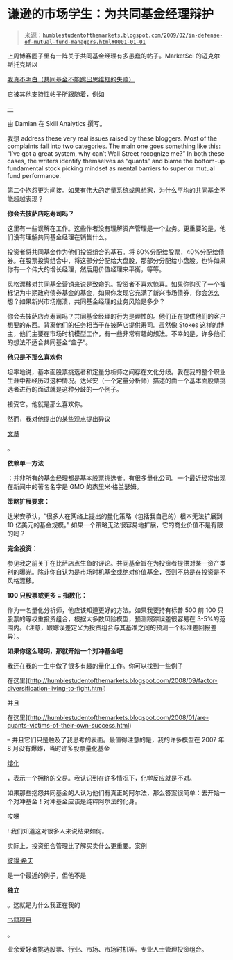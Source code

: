 <!--yml

分类：未分类

日期：2024-05-18 00:58:15

-->

# 谦逊的市场学生：为共同基金经理辩护

> 来源：[`humblestudentofthemarkets.blogspot.com/2009/02/in-defense-of-mutual-fund-managers.html#0001-01-01`](https://humblestudentofthemarkets.blogspot.com/2009/02/in-defense-of-mutual-fund-managers.html#0001-01-01)

上周博客圈子里有一阵关于共同基金经理有多愚蠢的帖子。MarketSci 的迈克尔·斯托克斯以

[我真不明白（共同基金不能跳出思维框的失败）](http://marketsci.wordpress.com/2009/02/18/i-just-don%e2%80%99t-get-it-the-failure-of-mutual-funds-to-think-outside-the-box/)

它被其他支持性帖子所跟随着，例如

[一](http://skillanalytics.wordpress.com/2009/02/18/why-mutual-funds-dont-think-outside-the-box/)

由 Damian 在 Skill Analytics 撰写。

我想 address these very real issues raised by these bloggers. Most of the complaints fall into two categories. The main one goes something like this: “I’ve got a great system, why can’t Wall Street recognize me?” In both these cases, the writers identify themselves as “quants” and blame the bottom-up fundamental stock picking mindset as mental barriers to superior mutual fund performance.

第二个抱怨更为间接。如果有伟大的定量系统或思想家，为什么平均的共同基金不能超越表现？

**你会去披萨店吃寿司吗？**

这里有一些误解在工作。这些作者没有理解资产管理是一个业务。更重要的是，他们没有理解共同基金经理在销售什么。

投资者将共同基金作为他们投资组合的基石。将 60%分配给股票，40%分配给债券。在股票投资组合中，将这部分分配给大盘股，那部分分配给小盘股。也许如果你有一个伟大的增长经理，然后用价值经理来平衡，等等。

风格漂移对共同基金营销来说是致命的。投资者不喜欢惊喜。如果你购买了一个被标记为中期政府债券基金的基金，如果你发现它充满了新兴市场债券，你会怎么想？如果新兴市场崩溃，共同基金经理的业务风险是多少？

你会去披萨店点寿司吗？共同基金经理的行为是理性的。他们正在提供他们的客户想要的东西。背离他们的任务相当于在披萨店提供寿司。虽然像 Stokes 这样的博主，他们主要在市场时机模型工作，有一些非常有趣的想法。不幸的是，许多他们的想法不适合共同基金“盒子”。

**他只是不那么喜欢你**

坦率地说，基本面股票挑选者和定量分析师之间存在文化分歧。我在我的整个职业生涯中都经历过这种情况。达米安（一个定量分析师）描述的由一个基本面股票挑选者进行的面试就是这种分歧的一个例子。

接受它。他就是那么喜欢你。

然而，我对他提出的某些观点提出异议

[文章](http://skillanalytics.wordpress.com/2009/02/18/why-mutual-funds-dont-think-outside-the-box/)

。

**依赖单一方法**

：并非所有的基金经理都是基本股票挑选者。有很多量化公司。一个最近经常出现在新闻中的著名名字是 GMO 的杰里米·格兰瑟姆。

**策略扩展要求：**

达米安承认，“很多人在网络上提出的量化策略（包括我自己的）根本无法扩展到 10 亿美元的基金规模。” 如果一个策略无法很容易地扩展，它的商业价值不是有限的吗？

**完全投资：**

参见我之前关于在比萨店点生鱼的评论。共同基金旨在为投资者提供对某一资产类别的曝光。除非你自认为是市场时机基金或绝对价值基金，否则不总是在投资是不风格漂移。

**100 只股票或更多 = 指数化：**

作为一名量化分析师，他应该知道更好的方法。如果我要持有标普 500 前 100 只股票的等权重投资组合，根据大多数风险模型，预测跟踪误差很容易在 3-5%的范围内。（注意，跟踪误差定义为投资组合与其基准之间的预测一个标准差回报差异）。

**如果你这么聪明，那就开始一个对冲基金吧**

我还在我的一生中做了很多有趣的量化工作。你可以找到一些例子

在这里](http://humblestudentofthemarkets.blogspot.com/2008/09/factor-diversification-living-to-fight.html)

并且

在这里](http://humblestudentofthemarkets.blogspot.com/2008/01/are-quants-victims-of-their-own-success.html)

– 并且它们只是触及了我思考的表面。最值得注意的是，我的许多模型在 2007 年 8 月没有爆炸，当时许多股票量化基金

[熔化](http://web.mit.edu/alo/www/Papers/august07_2.pdf)

，表示一个拥挤的交易。我认识到在许多情况下，化学反应就是不对。

如果那些抱怨共同基金的人认为他们有真正的阿尔法，那么答案很简单：去开始一个对冲基金！对冲基金应该是纯粹阿尔法的化身。

[哎呀](http://hf-implode.com/)

! 我们知道这对很多人来说结果如何。

实际上，投资组合管理比了解买卖什么更重要。案例

[彼得·希夫](http://humblestudentofthemarkets.blogspot.com/2009/02/which-standard-to-judge-peter-schiff.html)

是一个最近的例子，但他不是

**独立**

。这就是为什么我正在我的

[书籍项目](http://humblestudentofthemarkets.blogspot.com/2009/01/feedback-on-book-project.html)

。

业余爱好者挑选股票、行业、市场、市场时机等。专业人士管理投资组合。
